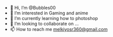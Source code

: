 - 👋 Hi, I’m @Bubbles00
- 👀 I’m interested in Gaming and anime
- 🌱 I’m currently learning how to photoshop 
- 💞️ I’m looking to collaborate on ...
- 📫 How to reach me melkiyosr360@gmail.com
<!---
Bubbles00/Bubbles00 is a ✨ special ✨ repository because its `README.md` (this file) appears on your GitHub profile.
You can click the Preview link to take a look at your changes.
